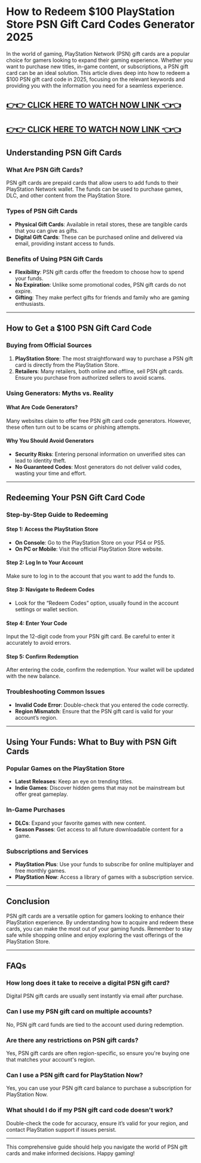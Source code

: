 # How to Redeem $100 PlayStation Store PSN Gift Card Codes Generator 2025

In the world of gaming, PlayStation Network (PSN) gift cards are a popular choice for gamers looking to expand their gaming experience. Whether you want to purchase new titles, in-game content, or subscriptions, a PSN gift card can be an ideal solution. This article dives deep into how to redeem a $100 PSN gift card code in 2025, focusing on the relevant keywords and providing you with the information you need for a seamless experience.

[👉👉 CLICK HERE TO WATCH NOW LINK 👈👈](https://appbitly.com/cuafm)
-
[👉👉 CLICK HERE TO WATCH NOW LINK 👈👈](https://appbitly.com/cuafm)
-


## Understanding PSN Gift Cards

### What Are PSN Gift Cards?

PSN gift cards are prepaid cards that allow users to add funds to their PlayStation Network wallet. The funds can be used to purchase games, DLC, and other content from the PlayStation Store. 

### Types of PSN Gift Cards

- **Physical Gift Cards**: Available in retail stores, these are tangible cards that you can give as gifts.
- **Digital Gift Cards**: These can be purchased online and delivered via email, providing instant access to funds.

### Benefits of Using PSN Gift Cards

- **Flexibility**: PSN gift cards offer the freedom to choose how to spend your funds.
- **No Expiration**: Unlike some promotional codes, PSN gift cards do not expire.
- **Gifting**: They make perfect gifts for friends and family who are gaming enthusiasts.

---

## How to Get a $100 PSN Gift Card Code

### Buying from Official Sources

1. **PlayStation Store**: The most straightforward way to purchase a PSN gift card is directly from the PlayStation Store.
2. **Retailers**: Many retailers, both online and offline, sell PSN gift cards. Ensure you purchase from authorized sellers to avoid scams.

### Using Generators: Myths vs. Reality

#### What Are Code Generators?

Many websites claim to offer free PSN gift card code generators. However, these often turn out to be scams or phishing attempts.

#### Why You Should Avoid Generators

- **Security Risks**: Entering personal information on unverified sites can lead to identity theft.
- **No Guaranteed Codes**: Most generators do not deliver valid codes, wasting your time and effort.

---

## Redeeming Your PSN Gift Card Code

### Step-by-Step Guide to Redeeming

#### Step 1: Access the PlayStation Store

- **On Console**: Go to the PlayStation Store on your PS4 or PS5.
- **On PC or Mobile**: Visit the official PlayStation Store website.

#### Step 2: Log In to Your Account

Make sure to log in to the account that you want to add the funds to.

#### Step 3: Navigate to Redeem Codes

- Look for the “Redeem Codes” option, usually found in the account settings or wallet section.

#### Step 4: Enter Your Code

Input the 12-digit code from your PSN gift card. Be careful to enter it accurately to avoid errors.

#### Step 5: Confirm Redemption

After entering the code, confirm the redemption. Your wallet will be updated with the new balance.

### Troubleshooting Common Issues

- **Invalid Code Error**: Double-check that you entered the code correctly. 
- **Region Mismatch**: Ensure that the PSN gift card is valid for your account’s region.

---

## Using Your Funds: What to Buy with PSN Gift Cards

### Popular Games on the PlayStation Store

- **Latest Releases**: Keep an eye on trending titles.
- **Indie Games**: Discover hidden gems that may not be mainstream but offer great gameplay.

### In-Game Purchases

- **DLCs**: Expand your favorite games with new content.
- **Season Passes**: Get access to all future downloadable content for a game.

### Subscriptions and Services

- **PlayStation Plus**: Use your funds to subscribe for online multiplayer and free monthly games.
- **PlayStation Now**: Access a library of games with a subscription service.

---

## Conclusion

PSN gift cards are a versatile option for gamers looking to enhance their PlayStation experience. By understanding how to acquire and redeem these cards, you can make the most out of your gaming funds. Remember to stay safe while shopping online and enjoy exploring the vast offerings of the PlayStation Store.

---

## FAQs

### How long does it take to receive a digital PSN gift card?

Digital PSN gift cards are usually sent instantly via email after purchase.

### Can I use my PSN gift card on multiple accounts?

No, PSN gift card funds are tied to the account used during redemption.

### Are there any restrictions on PSN gift cards?

Yes, PSN gift cards are often region-specific, so ensure you're buying one that matches your account's region.

### Can I use a PSN gift card for PlayStation Now?

Yes, you can use your PSN gift card balance to purchase a subscription for PlayStation Now.

### What should I do if my PSN gift card code doesn't work?

Double-check the code for accuracy, ensure it’s valid for your region, and contact PlayStation support if issues persist. 

---

This comprehensive guide should help you navigate the world of PSN gift cards and make informed decisions. Happy gaming!
